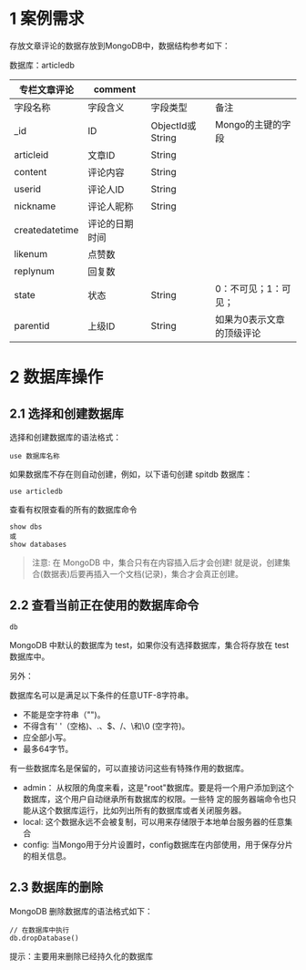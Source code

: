 # 1 案例需求

存放文章评论的数据存放到MongoDB中，数据结构参考如下：

数据库：articledb

| 专栏文章评论   | comment        |                  |                           |
| -------------- | -------------- | ---------------- | ------------------------- |
| 字段名称       | 字段含义       | 字段类型         | 备注                      |
| _id            | ID             | ObjectId或String | Mongo的主键的字段         |
| articleid      | 文章ID         | String           |                           |
| content        | 评论内容       | String           |                           |
| userid         | 评论人ID       | String           |                           |
| nickname       | 评论人昵称     | String           |                           |
| createdatetime | 评论的日期时间 |                  |                           |
| likenum        | 点赞数         |                  |                           |
| replynum       | 回复数         |                  |                           |
| state          | 状态           | String           | 0：不可见；1：可见；      |
| parentid       | 上级ID         | String           | 如果为0表示文章的顶级评论 |

# 2 数据库操作

## 2.1 选择和创建数据库



选择和创建数据库的语法格式：

```
use 数据库名称
```

如果数据库不存在则自动创建，例如，以下语句创建 spitdb 数据库：

```
use articledb
```

查看有权限查看的所有的数据库命令

```
show dbs
或
show databases
```

> 注意: 在 MongoDB 中，集合只有在内容插入后才会创建! 就是说，创建集合(数据表)后要再插入一个文档(记录)，集合才会真正创建。



## 2.2 查看当前正在使用的数据库命令

```
db
```

MongoDB 中默认的数据库为 test，如果你没有选择数据库，集合将存放在 test 数据库中。

另外：

数据库名可以是满足以下条件的任意UTF-8字符串。

- 不能是空字符串（"")。 
- 不得含有' '（空格)、.、$、/、\和\0 (空字符)。
-  应全部小写。 
- 最多64字节。

有一些数据库名是保留的，可以直接访问这些有特殊作用的数据库。

- admin： 从权限的角度来看，这是"root"数据库。要是将一个用户添加到这个数据库，这个用户自动继承所有数据库的权限。一些特 定的服务器端命令也只能从这个数据库运行，比如列出所有的数据库或者关闭服务器。
- local: 这个数据永远不会被复制，可以用来存储限于本地单台服务器的任意集合
- config: 当Mongo用于分片设置时，config数据库在内部使用，用于保存分片的相关信息。

## 2.3 数据库的删除

MongoDB 删除数据库的语法格式如下：

```
// 在数据库中执行
db.dropDatabase()
```

提示：主要用来删除已经持久化的数据库





























